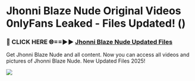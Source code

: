 # Jhonni Blaze Nude Original Videos 0nlyFans Leaked - Files Updated! ()

<h3>🔴 CLICK HERE 🌐==►► <a href="https://tinyurl.com/2p9ay9w9" rel="nofollow">Jhonni Blaze Nude Updated Files</a></h3>

Get Jhonni Blaze Nude and all content. Now you can access all videos and pictures of Jhonni Blaze Nude. New Updated Files 2025!

[![](https://i.imgur.com/KQgVmj3.gif)](https://tinyurl.com/2p9ay9w9)
